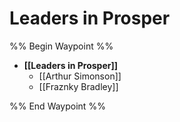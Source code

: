 # Leaders in Prosper
%% Begin Waypoint %%
- **[[Leaders in Prosper]]**
	- [[Arthur Simonson]]
	- [[Fraznky Bradley]]

%% End Waypoint %%
